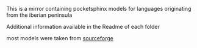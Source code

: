 This is a mirror containing pocketsphinx models for languages originating from the iberian peninsula

Additional information available in the Readme of each folder

most models were taken from [sourceforge](https://sourceforge.net/projects/cmusphinx/files/Acoustic%20and%20Language%20Models/)